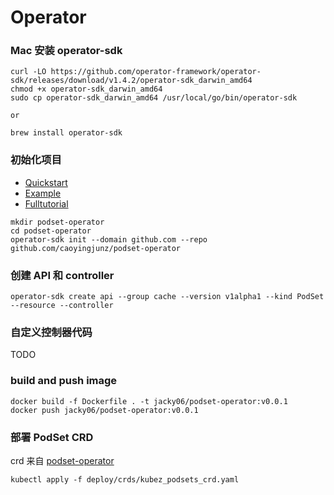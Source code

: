 # Operator

### Mac 安装 operator-sdk

```
curl -LO https://github.com/operator-framework/operator-sdk/releases/download/v1.4.2/operator-sdk_darwin_amd64
chmod +x operator-sdk_darwin_amd64
sudo cp operator-sdk_darwin_amd64 /usr/local/go/bin/operator-sdk

or

brew install operator-sdk
```

### 初始化项目
* [Quickstart](https://sdk.operatorframework.io/docs/building-operators/golang/quickstart/)
* [Example](http://www.dockone.io/article/8733)
* [Fulltutorial](https://sdk.operatorframework.io/docs/building-operators/golang/tutorial/)

```
mkdir podset-operator
cd podset-operator
operator-sdk init --domain github.com --repo github.com/caoyingjunz/podset-operator
```

### 创建 API 和 controller

```
operator-sdk create api --group cache --version v1alpha1 --kind PodSet --resource --controller
```

### 自定义控制器代码
TODO

### build and push image

```
docker build -f Dockerfile . -t jacky06/podset-operator:v0.0.1
docker push jacky06/podset-operator:v0.0.1
```

### 部署 PodSet CRD

crd 来自 [podset-operator](https://github.com/caoyingjunz/podset-operator/blob/master/deploy/crds/kubez_podsets_crd.yaml)

```
kubectl apply -f deploy/crds/kubez_podsets_crd.yaml
```
